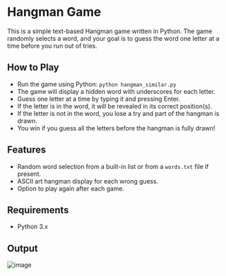 # Hangman Game

This is a simple text-based Hangman game written in Python. The game randomly selects a word, and your goal is to guess the word one letter at a time before you run out of tries.

## How to Play
- Run the game using Python: `python hangman_similar.py`
- The game will display a hidden word with underscores for each letter.
- Guess one letter at a time by typing it and pressing Enter.
- If the letter is in the word, it will be revealed in its correct position(s).
- If the letter is not in the word, you lose a try and part of the hangman is drawn.
- You win if you guess all the letters before the hangman is fully drawn!

## Features
- Random word selection from a built-in list or from a `words.txt` file if present.
- ASCII art hangman display for each wrong guess.
- Option to play again after each game.

## Requirements
- Python 3.x

## Output 
![image](https://github.com/user-attachments/assets/9f383398-c83f-450f-abdc-48c45cec5de1)
